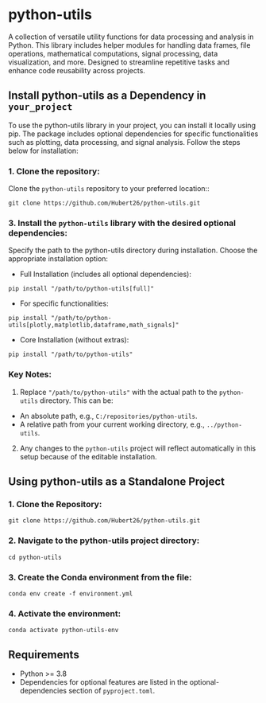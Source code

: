 # python-utils
A collection of versatile utility functions for data processing and analysis in Python. This library includes helper modules for handling data frames, file operations, mathematical computations, signal processing, data visualization, and more. Designed to streamline repetitive tasks and enhance code reusability across projects. 

## Install python-utils as a Dependency in `your_project`
To use the python-utils library in your project, you can install it locally using pip. The package includes optional dependencies for specific functionalities such as plotting, data processing, and signal analysis. Follow the steps below for installation:

### 1. Clone the repository:
Clone the `python-utils` repository to your preferred location::
```
git clone https://github.com/Hubert26/python-utils.git
```

### 3. Install the `python-utils` library with the desired optional dependencies:
Specify the path to the python-utils directory during installation. Choose the appropriate installation option:
+ Full Installation (includes all optional dependencies):
```
pip install "/path/to/python-utils[full]"
```
+ For specific functionalities:
```
pip install "/path/to/python-utils[plotly,matplotlib,dataframe,math_signals]"
```
+ Core Installation (without extras):
```
pip install "/path/to/python-utils"
```
### Key Notes:
1. Replace `"/path/to/python-utils"` with the actual path to the `python-utils` directory. This can be:
+ An absolute path, e.g., `C:/repositories/python-utils`.
+ A relative path from your current working directory, e.g., `../python-utils`.
2. Any changes to the `python-utils` project will reflect automatically in this setup because of the editable installation.

## Using python-utils as a Standalone Project
### 1. Clone the Repository:
```
git clone https://github.com/Hubert26/python-utils.git
```

### 2. Navigate to the python-utils project directory:
```
cd python-utils
```

### 3. Create the Conda environment from the file:
```
conda env create -f environment.yml
```
### 4. Activate the environment:
```
conda activate python-utils-env
```

## Requirements
+ Python >= 3.8
+ Dependencies for optional features are listed in the optional-dependencies section of `pyproject.toml`.

